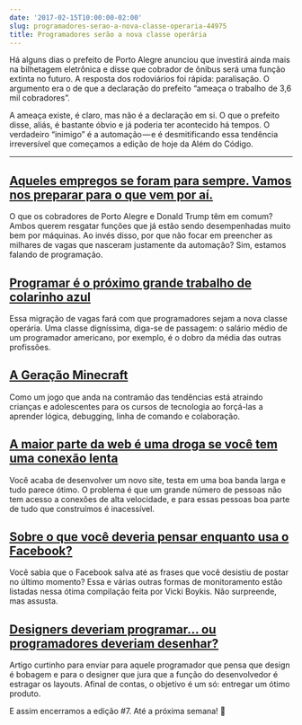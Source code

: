 ```yaml
---
date: '2017-02-15T10:00:00-02:00'
slug: programadores-serao-a-nova-classe-operaria-44975
title: Programadores serão a nova classe operária
---
```

Há alguns dias o prefeito de Porto Alegre anunciou que investirá ainda mais na bilhetagem eletrônica e disse que cobrador de ônibus será uma função extinta no futuro. A resposta dos rodoviários foi rápida: paralisação. O argumento era o de que a declaração do prefeito “ameaça o trabalho de 3,6 mil cobradores”.

A ameaça existe, é claro, mas não é a declaração em si. O que o prefeito disse, aliás, é bastante óbvio e já poderia ter acontecido há tempos. O verdadeiro “inimigo” é a automação — e é desmitificando essa tendência irreversível que começamos a edição de hoje da Além do Código.

* * *

## [Aqueles empregos se foram para sempre. Vamos nos preparar para o que vem por aí.](https://medium.freecodecamp.com/we-cant-bring-back-the-old-manufacturing-jobs-12214a0ab057?gi=bc75eab3e934)

O que os cobradores de Porto Alegre e Donald Trump têm em comum? Ambos querem resgatar funções que já estão sendo desempenhadas muito bem por máquinas. Ao invés disso, por que não focar em preencher as milhares de vagas que nasceram justamente da automação? Sim, estamos falando de programação.

## [Programar é o próximo grande trabalho de colarinho azul](https://www.wired.com/2017/02/programming-is-the-new-blue-collar-job/)

Essa migração de vagas fará com que programadores sejam a nova classe operária. Uma classe digníssima, diga-se de passagem: o salário médio de um programador americano, por exemplo, é o dobro da média das outras profissões.

## [A Geração Minecraft](https://www.nytimes.com/2016/04/17/magazine/the-minecraft-generation.html?_r=1)

Como um jogo que anda na contramão das tendências está atraindo crianças e adolescentes para os cursos de tecnologia ao forçá-las a aprender lógica, debugging, linha de comando e colaboração.

## [A maior parte da web é uma droga se você tem uma conexão lenta](https://danluu.com/web-bloat/)

Você acaba de desenvolver um novo site, testa em uma boa banda larga e tudo parece ótimo. O problema é que um grande número de pessoas não tem acesso a conexões de alta velocidade, e para essas pessoas boa parte de tudo que construímos é inacessível.

## [Sobre o que você deveria pensar enquanto usa o Facebook?](https://veekaybee.github.io/facebook-is-collecting-this/)

Você sabia que o Facebook salva até as frases que você desistiu de postar no último momento? Essa e várias outras formas de monitoramento estão listadas nessa ótima compilação feita por Vicki Boykis. Não surpreende, mas assusta.

## [Designers deveriam programar... ou programadores deveriam desenhar?](https://medium.muz.li/should-designers-code-or-should-developers-design-23e480c6700a?gi=ceccc234e59c)

Artigo curtinho para enviar para aquele programador que pensa que design é bobagem e para o designer que jura que a função do desenvolvedor é estragar os layouts. Afinal de contas, o objetivo é um só: entregar um ótimo produto.

E assim encerramos a edição #7. Até a próxima semana! 👷
